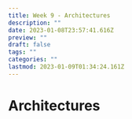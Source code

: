 ```yaml
---
title: Week 9 - Architectures
description: ""
date: 2023-01-08T23:57:41.616Z
preview: ""
draft: false
tags: ""
categories: ""
lastmod: 2023-01-09T01:34:24.161Z
---
```


# Architectures
